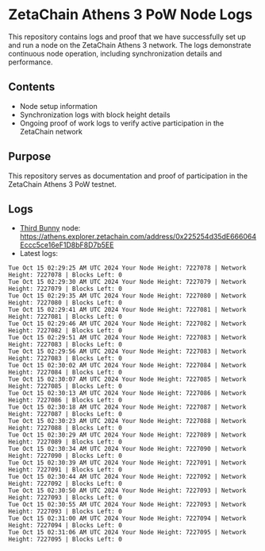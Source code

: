 # ZetaChain Athens 3 PoW Node Logs
This repository contains logs and proof that we have successfully set up and run a node on the ZetaChain Athens 3 network. The logs demonstrate continuous node operation, including synchronization details and performance.

## Contents
- Node setup information
- Synchronization logs with block height details
- Ongoing proof of work logs to verify active participation in the ZetaChain network

## Purpose
This repository serves as documentation and proof of participation in the ZetaChain Athens 3 PoW testnet.

## Logs

- [Third Bunny](https://thirdbunny.xyz/) node: https://athens.explorer.zetachain.com/address/0x225254d35dE666064Eccc5ce16eF1D8bF8D7b5EE
- Latest logs:
```
Tue Oct 15 02:29:25 AM UTC 2024 Your Node Height: 7227078 | Network Height: 7227078 | Blocks Left: 0
Tue Oct 15 02:29:30 AM UTC 2024 Your Node Height: 7227079 | Network Height: 7227079 | Blocks Left: 0
Tue Oct 15 02:29:35 AM UTC 2024 Your Node Height: 7227080 | Network Height: 7227080 | Blocks Left: 0
Tue Oct 15 02:29:41 AM UTC 2024 Your Node Height: 7227081 | Network Height: 7227081 | Blocks Left: 0
Tue Oct 15 02:29:46 AM UTC 2024 Your Node Height: 7227082 | Network Height: 7227082 | Blocks Left: 0
Tue Oct 15 02:29:51 AM UTC 2024 Your Node Height: 7227083 | Network Height: 7227083 | Blocks Left: 0
Tue Oct 15 02:29:56 AM UTC 2024 Your Node Height: 7227083 | Network Height: 7227083 | Blocks Left: 0
Tue Oct 15 02:30:02 AM UTC 2024 Your Node Height: 7227084 | Network Height: 7227084 | Blocks Left: 0
Tue Oct 15 02:30:07 AM UTC 2024 Your Node Height: 7227085 | Network Height: 7227085 | Blocks Left: 0
Tue Oct 15 02:30:13 AM UTC 2024 Your Node Height: 7227086 | Network Height: 7227086 | Blocks Left: 0
Tue Oct 15 02:30:18 AM UTC 2024 Your Node Height: 7227087 | Network Height: 7227087 | Blocks Left: 0
Tue Oct 15 02:30:23 AM UTC 2024 Your Node Height: 7227088 | Network Height: 7227088 | Blocks Left: 0
Tue Oct 15 02:30:29 AM UTC 2024 Your Node Height: 7227089 | Network Height: 7227089 | Blocks Left: 0
Tue Oct 15 02:30:34 AM UTC 2024 Your Node Height: 7227090 | Network Height: 7227090 | Blocks Left: 0
Tue Oct 15 02:30:39 AM UTC 2024 Your Node Height: 7227091 | Network Height: 7227091 | Blocks Left: 0
Tue Oct 15 02:30:44 AM UTC 2024 Your Node Height: 7227092 | Network Height: 7227092 | Blocks Left: 0
Tue Oct 15 02:30:50 AM UTC 2024 Your Node Height: 7227093 | Network Height: 7227093 | Blocks Left: 0
Tue Oct 15 02:30:55 AM UTC 2024 Your Node Height: 7227093 | Network Height: 7227093 | Blocks Left: 0
Tue Oct 15 02:31:00 AM UTC 2024 Your Node Height: 7227094 | Network Height: 7227094 | Blocks Left: 0
Tue Oct 15 02:31:06 AM UTC 2024 Your Node Height: 7227095 | Network Height: 7227095 | Blocks Left: 0
```
